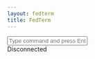 ```yaml
---
layout: fedterm
title: FedTerm
---
```

<div class="app">
  <div id="terminal"></div>
  <div id="input-bar">
    <input id="command" type="text" autocomplete="off" placeholder="Type command and press Enter">
    <div id="status">Disconnected</div>
  </div>
</div>
